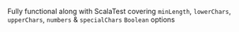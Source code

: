 Fully functional along with ScalaTest covering `minLength`, `lowerChars`, `upperChars`, `numbers` & `specialChars` `Boolean` options  